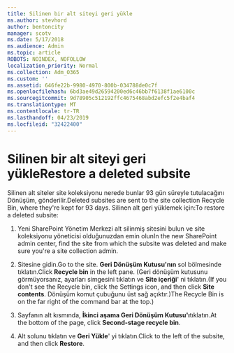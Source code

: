 ```yaml
---
title: Silinen bir alt siteyi geri yükle
ms.author: stevhord
author: bentoncity
manager: scotv
ms.date: 5/17/2018
ms.audience: Admin
ms.topic: article
ROBOTS: NOINDEX, NOFOLLOW
localization_priority: Normal
ms.collection: Adm_O365
ms.custom: ''
ms.assetid: 646fe22b-9980-4970-800b-034788de0c7f
ms.openlocfilehash: 6bd3ae49d26594200ed6c46bb7f6138f1ae6100c
ms.sourcegitcommit: 9d78905c512192ffc4675468abd2efc5f2e4baf4
ms.translationtype: MT
ms.contentlocale: tr-TR
ms.lasthandoff: 04/23/2019
ms.locfileid: "32422400"
---
```

# <a name="restore-a-deleted-subsite"></a><span data-ttu-id="3af04-102">Silinen bir alt siteyi geri yükle</span><span class="sxs-lookup"><span data-stu-id="3af04-102">Restore a deleted subsite</span></span>

<span data-ttu-id="3af04-103">Silinen alt siteler site koleksiyonu nerede bunlar 93 gün süreyle tutulacağını Dönüşüm, gönderilir.</span><span class="sxs-lookup"><span data-stu-id="3af04-103">Deleted subsites are sent to the site collection Recycle Bin, where they're kept for 93 days.</span></span> <span data-ttu-id="3af04-104">Silinen alt geri yüklemek için:</span><span class="sxs-lookup"><span data-stu-id="3af04-104">To restore a deleted subsite:</span></span>
  
1. <span data-ttu-id="3af04-105">Yeni SharePoint Yönetim Merkezi alt silinmiş sitesini bulun ve site koleksiyonu yöneticisi olduğunuzdan emin olun</span><span class="sxs-lookup"><span data-stu-id="3af04-105">In the new SharePoint admin center, find the site from which the subsite was deleted and make sure you're a site collection admin.</span></span> 
    
2. <span data-ttu-id="3af04-106">Sitesine gidin.</span><span class="sxs-lookup"><span data-stu-id="3af04-106">Go to the site.</span></span> <span data-ttu-id="3af04-107">**Geri Dönüşüm Kutusu'nın** sol bölmesinde tıklatın.</span><span class="sxs-lookup"><span data-stu-id="3af04-107">Click **Recycle bin** in the left pane.</span></span> <span data-ttu-id="3af04-108">(Geri dönüşüm kutusunu görmüyorsanız, ayarları simgesini tıklatın ve **Site içeriği**' ni tıklatın.</span><span class="sxs-lookup"><span data-stu-id="3af04-108">(If you don't see the Recycle bin, click the Settings icon, and then click **Site contents**.</span></span> <span data-ttu-id="3af04-109">Dönüşüm komut çubuğunu üst sağ açıktır.)</span><span class="sxs-lookup"><span data-stu-id="3af04-109">The Recycle Bin is on the far right of the command bar at the top.)</span></span>
    
3. <span data-ttu-id="3af04-110">Sayfanın alt kısmında, **İkinci aşama Geri Dönüşüm Kutusu'ı**tıklatın.</span><span class="sxs-lookup"><span data-stu-id="3af04-110">At the bottom of the page, click **Second-stage recycle bin**.</span></span>
    
4. <span data-ttu-id="3af04-111">Alt solunu tıklatın ve **Geri Yükle**' yi tıklatın.</span><span class="sxs-lookup"><span data-stu-id="3af04-111">Click to the left of the subsite, and then click **Restore**.</span></span>
    


